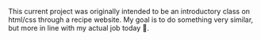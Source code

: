 This current project was originally intended to be an introductory class on html/css through a recipe website. My goal is to do something very similar, but more in line with my actual job today 🙂.